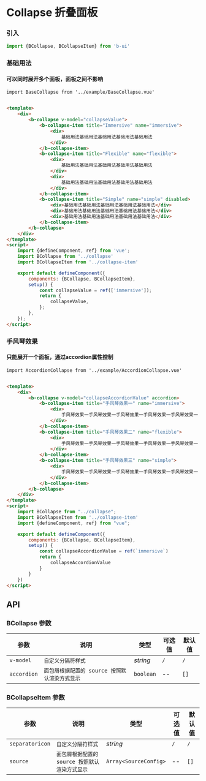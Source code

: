 # Collapse 折叠面板

### 引入

```js
import {BCollapse, BCollapseItem} from 'b-ui'
```

### 基础用法

#### 可以同时展开多个面板，面板之间不影响

```vue
import BaseCollapse from '../example/BaseCollapse.vue'
```

```html

<template>
    <div>
        <b-collapse v-model="collapseValue">
            <b-collapse-item title="Immersive" name="immersive">
                <div>
                    基础用法基础用法基础用法基础用法基础用法
                </div>
            </b-collapse-item>
            <b-collapse-item title="Flexible" name="flexible">
                <div>
                    基础用法基础用法基础用法基础用法基础用法
                </div>
                <div>
                    基础用法基础用法基础用法基础用法基础用法
                </div>
            </b-collapse-item>
            <b-collapse-item title="Simple" name="simple" disabled>
                <div>基础用法基础用法基础用法基础用法基础用法</div>
                <div>基础用法基础用法基础用法基础用法基础用法</div>
                <div>基础用法基础用法基础用法基础用法基础用法</div>
            </b-collapse-item>
        </b-collapse>
    </div>
</template>
<script>
    import {defineComponent, ref} from 'vue';
    import BCollapse from '../collapse'
    import BCollapseItem from '../collapse-item'

    export default defineComponent({
        components: {BCollapse, BCollapseItem},
        setup() {
            const collapseValue = ref(['immersive']);
            return {
                collapseValue,
            };
        },
    });
</script>
```

### 手风琴效果

#### 只能展开一个面板，通过accordion属性控制

```vue
import AccordionCollapse from '../example/AccordionCollapse.vue'
```

```html

<template>
    <div>
        <b-collapse v-model="collapseAccordionValue" accordion>
            <b-collapse-item title="手风琴效果一" name="immersive">
                <div>
                    手风琴效果一手风琴效果一手风琴效果一手风琴效果一手风琴效果一
                </div>
            </b-collapse-item>
            <b-collapse-item title="手风琴效果二" name="flexible">
                <div>
                    手风琴效果一手风琴效果一手风琴效果一手风琴效果一手风琴效果一
                </div>
            </b-collapse-item>
            <b-collapse-item title="手风琴效果三" name="simple">
                <div>
                    手风琴效果一手风琴效果一手风琴效果一手风琴效果一手风琴效果一
                </div>
            </b-collapse-item>
        </b-collapse>
    </div>
</template>
<script>
    import BCollapse from "../collapse";
    import BCollapseItem from '../collapse-item'
    import {defineComponent, ref} from "vue";

    export default defineComponent({
        components: {BCollapse, BCollapseItem},
        setup() {
            const collapseAccordionValue = ref(`immersive`)
            return {
                collapseAccordionValue
            }
        }
    })
</script>
```

## API

### BCollapse 参数

| 参数 | 说明 | 类型 | 可选值 | 默认值 |
|-----------------|---------|-----------------|----------------------------------------------|--|
| `v-model` |      `自定义分隔符样式`    |   _string_        |  `/`    |  `/`  |
| `accordion`      | `面包屑根据配置的 source 按照默认渲染方式显示` | `boolean`    | -- |  `[]`  |

### BCollapseItem 参数

| 参数 | 说明 | 类型 | 可选值 | 默认值 |
|-----------------|---------|-----------------|----------------------------------------------|--|
| `separatoricon` |      `自定义分隔符样式`    |   _string_        |  `/`    |  `/`  |
| `source`      | `面包屑根据配置的 source 按照默认渲染方式显示` | `Array<SourceConfig>`    | -- |  `[]`  |

